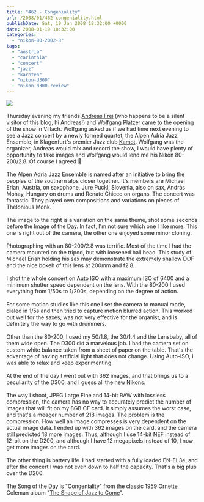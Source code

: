 ```yaml
---
title: "462 - Congeniality"
url: /2008/01/462-congeniality.html
publishDate: Sat, 19 Jan 2008 18:32:00 +0000
date: 2008-01-19 18:32:00
categories: 
  - "nikon-80-2002-8"
tags: 
  - "austria"
  - "carinthia"
  - "concert"
  - "jazz"
  - "karnten"
  - "nikon-d300"
  - "nikon-d300-review"
---
```

<a href="https://d25zfm9zpd7gm5.cloudfront.net/1200x1200/2008/20080118_215338_ps.jpg" target="_blank"><img src="https://d25zfm9zpd7gm5.cloudfront.net/0600x0600/2008/20080118_215338_ps.jpg"/></a><br/><br/>Thursday evening my friends <a href="http://www.freiaudio.com/" target="_blank">Andreas Frei</a> (who happens to be a silent visitor of this blog, hi Andreas!) and Wolfgang Platzer came to the opening of the show in Villach. Wolfgang asked us if we had time next evening to see a Jazz concert by a newly formed quartet, the Alpen Adria Jazz Ensemble, in Klagenfurt's premier Jazz club <a href="http://www.kamot.at/" target="_blank">Kamot</a>. Wolfgang was the organizer, Andreas would mix and record the show, I would have plenty of opportunity to take images and Wolfgang would lend me his Nikon 80-200/2.8. Of course I agreed 🙂<br/><br/>The Alpen Adria Jazz Ensemble is named after an initiative to bring the peoples of the southern alps closer together. It's members are Michael Erian, Austria, on saxophone, Jure Puckl, Slovenia, also on sax, András Mohay, Hungary on drums and Renato Chicco on organs. The concert was fantastic. They played own compositions and variations on pieces of Thelonious Monk.<br/><br/><a href="https://d25zfm9zpd7gm5.cloudfront.net/1200x1200/2008/20080118_215334.jpg" target="_blank"><img alt="" border="0" src="https://d25zfm9zpd7gm5.cloudfront.net/0150x0150/2008/20080118_215334.jpg" style="margin: 0pt 0px 0pt 10px; float: right;"/></a> The image to the right is a variation on the same theme, shot some seconds before the Image of the Day. In fact, I'm not sure which one I like more. This one is right out of the camera, the other one enjoyed some minor cloning.<br/><br/><a href="https://d25zfm9zpd7gm5.cloudfront.net/1200x1200/2008/20080118_233051_nx.jpg" target="_blank"><img alt="" border="0" src="https://d25zfm9zpd7gm5.cloudfront.net/0150x0150/2008/20080118_233051_nx.jpg" style="margin: 0pt 10px 0pt 0px; float: left;"/></a> Photographing with an 80-200/2.8 was terrific. Most of the time I had the camera mounted on the tripod, but with loosened ball head. This study of Michael Erian holding his sax may demonstrate the extremely shallow DOF and the nice bokeh of this lens at 200mm and f2.8.<br/><br/>I shot the whole concert on Auto ISO with a maximum ISO of 6400 and a minimum shutter speed dependent on the lens. With the 80-200 I used everything from 1/50s to 1/200s, depending on the degree of action. <br/><br/><a href="https://d25zfm9zpd7gm5.cloudfront.net/1200x1200/2008/20080118_220346_nx.jpg" target="_blank"><img alt="" border="0" src="https://d25zfm9zpd7gm5.cloudfront.net/0150x0150/2008/20080118_220346_nx.jpg" style="margin: 0pt 0px 0pt 10px; float: right;"/></a> For some motion studies like this one I set the camera to manual mode, dialed in 1/5s and then tried to capture motion blurred action. This worked out well for the saxes, was not very effective for the organist, and is definitely the way to go with drummers.<br/><br/>Other than the 80-200, I used my 50/1.8, the 30/1.4 and the Lensbaby, all of them wide open. The D300 did a marvelous job. I had the camera set on custom white balance taken from a sheet of paper on the table. That's the advantage of having artificial light that does not change. Using Auto-ISO, I was able to relax and keep experimenting. <br/><br/>At the end of the day I went out with 362 images, and that brings us to a peculiarity of the D300, and I guess all the new Nikons: <br/><br/>The way I shoot, JPEG Large Fine and 14-bit RAW with lossless compression, the camera has no way to accurately predict the number of images that will fit on my 8GB CF card. It simply assumes the worst case, and that's a meager number of 218 images. The problem is the compression. How well an image compresses is very dependent on the actual image data. I ended up with 362 images on the card, and the camera still predicted 18 more images. Thus, although I use 14-bit NEF instead of 12-bit on the D200, and although I have 12 megapixels instead of 10, I now get more images on the card.<br/><br/>The other thing is battery life. I had started with a fully loaded EN-EL3e, and after the concert I was not even down to half the capacity. That's a big plus over the D200.<br/><br/>The Song of the Day is "Congeniality" from the classic 1959 Ornette Coleman album "<a href="http://www.amazon.com/Shape-Jazz-Come-Ornette-Coleman/dp/B000002I4W" target="_blank">The Shape of Jazz to Come</a>".
